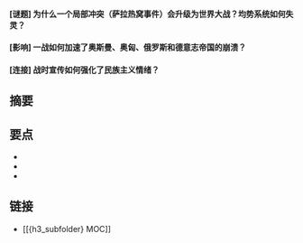 #### [谜题] 为什么一个局部冲突（萨拉热窝事件）会升级为世界大战？均势系统如何失灵？


#### [影响] 一战如何加速了奥斯曼、奥匈、俄罗斯和德意志帝国的崩溃？


#### [连接] 战时宣传如何强化了民族主义情绪？


## 摘要


## 要点

- 
- 
- 

## 链接

- [[{h3_subfolder} MOC]]

